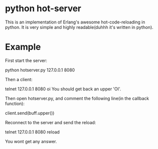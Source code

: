 python hot-server
===========

This is an implementation of Erlang's awesome hot-code-reloading
in python.
It is very simple and highly readable(duhhh it's written in python).

Example
=============
First start the server:

  python hotserver.py 127.0.0.1 8080


Then a client:

  telnet 127.0.0.1 8080
  oi
You should get back an upper 'OI'.


Then open hotserver.py, and comment the following line(in the callback function):

  client.send(buff.upper())

Reconnect to the server and send the reload:

  telnet 127.0.0.1 8080
  reload

You wont get any answer.

